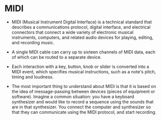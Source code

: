 # MIDI 

- MIDI (Musical Instrument Digital Interface) is a technical standard that describes a communications protocol, digital interface, and electrical connectors that connect a wide variety of electronic musical instruments, computers, and related audio devices for playing, editing, and recording music.
- A single MIDI cable can carry up to sixteen channels of MIDI data, each of which can be routed to a separate device.
- Each interaction with a key, button, knob or slider is converted into a MIDI event, which specifies musical instructions, such as a note's pitch, timing and loudness.

- The most important thing to understand about MIDI is that it is based on the idea of message-passing between devices (pieces of equipment or software). Imagine a common situation: you have a keyboard synthesizer and would like to record a sequence using the sounds that are in that synthesizer. You connect the computer and synthesizer so that they can communicate using the MIDI protocol, and start recording.